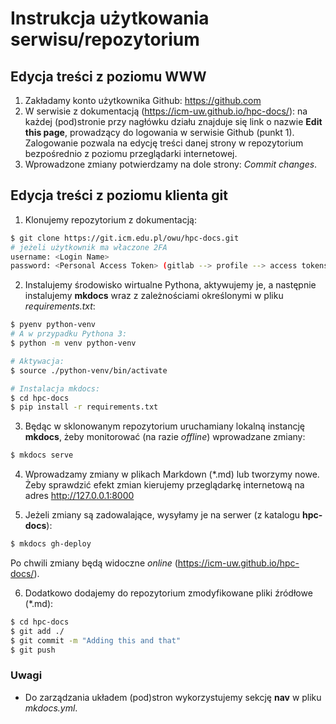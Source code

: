 # Instrukcja użytkowania serwisu/repozytorium

## Edycja treści z poziomu WWW

   1. Zakładamy konto użytkownika Github: https://github.com
   2. W serwisie z dokumentacją (https://icm-uw.github.io/hpc-docs/): na każdej (pod)stronie przy nagłówku działu znajduje się link o nazwie **Edit this page**, prowadzący do logowania w serwisie Github (punkt 1). Zalogowanie pozwala na edycję treści danej strony w repozytorium bezpośrednio z poziomu przeglądarki internetowej.
   3. Wprowadzone zmiany potwierdzamy na dole strony: *Commit changes*.

## Edycja treści z poziomu klienta **git**

1. Klonujemy repozytorium z dokumentacją:
```sh
$ git clone https://git.icm.edu.pl/owu/hpc-docs.git
# jeżeli użytkownik ma właczone 2FA
username: <Login Name>
password: <Personal Access Token> (gitlab --> profile --> access tokens)
```

2. Instalujemy środowisko wirtualne Pythona, aktywujemy je, a następnie instalujemy **mkdocs** wraz z zależnościami określonymi w pliku *requirements.txt*:

```sh
$ pyenv python-venv
# A w przypadku Pythona 3:
$ python -m venv python-venv
```

```sh
# Aktywacja:
$ source ./python-venv/bin/activate
```

```sh
# Instalacja mkdocs:
$ cd hpc-docs
$ pip install -r requirements.txt
```

3. Będąc w sklonowanym repozytorium uruchamiany lokalną instancję **mkdocs**, żeby monitorować (na razie *offline*) wprowadzane zmiany:
```sh
$ mkdocs serve
```

4. Wprowadzamy zmiany w plikach Markdown (*.md) lub tworzymy nowe. Żeby sprawdzić efekt zmian kierujemy przeglądarkę internetową na adres http://127.0.0.1:8000

5. Jeżeli zmiany są zadowalające, wysyłamy je na serwer (z katalogu **hpc-docs**):
```sh
$ mkdocs gh-deploy
```

Po chwili zmiany będą widoczne *online* (https://icm-uw.github.io/hpc-docs/).

6. Dodatkowo dodajemy do repozytorium zmodyfikowane pliki źródłowe (*.md):
```sh
$ cd hpc-docs
$ git add ./
$ git commit -m "Adding this and that"
$ git push
```

### Uwagi

- Do zarządzania układem (pod)stron wykorzystujemy sekcję **nav** w pliku *mkdocs.yml*.
